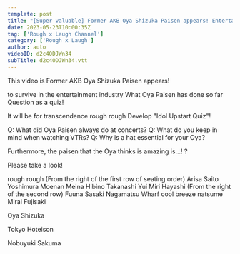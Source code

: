 ```yaml
---
template: post
title: "[Super valuable] Former AKB Oya Shizuka Paisen appears! Entertainment world survival quiz! Idols who think it's amazing [laughter]"
date: 2023-05-23T10:00:35Z
tag: ['Rough x Laugh Channel']
category: ['Rough x Laugh']
author: auto 
videoID: d2c4ODJWn34
subTitle: d2c4ODJWn34.vtt
---
```

This video is
Former AKB Oya Shizuka Paisen appears!

to survive in the entertainment industry
What Oya Paisen has done so far
Question as a quiz!

It will be for transcendence rough rough
Develop "Idol Upstart Quiz"!

Q: What did Oya Paisen always do at concerts?
Q: What do you keep in mind when watching VTRs?
Q: Why is a hat essential for your Oya?


Furthermore, the paisen that the Oya thinks is amazing is...! ?


Please take a look!


rough rough
(From the right of the first row of seating order)
Arisa Saito
Yoshimura Moenan
Meina Hibino
Takanashi Yui
Miri Hayashi
(From the right of the second row)
Fuuna Sasaki
Nagamatsu Wharf
cool breeze natsume
Mirai Fujisaki

Oya Shizuka

Tokyo Hoteison

Nobuyuki Sakuma